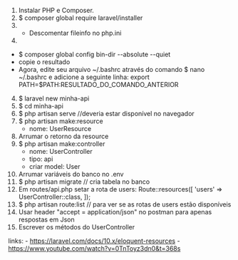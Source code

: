 1. Instalar PHP e Composer.
2. $ composer global require laravel/installer
3. * Descomentar fileinfo no php.ini
3.
  - $ composer global config bin-dir --absolute --quiet
  - copie o resultado
  - Agora, edite seu arquivo ~/.bashrc através do comando $ nano ~/.bashrc e adicione a seguinte linha:
export PATH=$PATH:RESULTADO_DO_COMANDO_ANTERIOR
4. $ laravel new minha-api
5. $ cd minha-api
6. $ php artisan serve //deveria estar disponível no navegador
7. $ php artisan make:resource
	- nome: UserResource
8. Arrumar o retorno da resource
9. $ php artisan make:controller
	- nome: UserController
	- tipo: api
	- criar model: User
10. Arrumar variáveis do banco no .env
11. $ php artisan migrate // cria tabela no banco
12. Em routes/api.php setar a rota de users:
	 Route::resources([
	 	 'users' => UserController::class,
	 ]);
13. $ php artisan route:list  // para ver se as rotas de users estão disponíveis
14. Usar header "accept = application/json" no postman para apenas respostas em Json
15. Escrever os métodos do UserController

links: 
	- https://laravel.com/docs/10.x/eloquent-resources
	- https://www.youtube.com/watch?v=0TnToyz3dn0&t=368s
